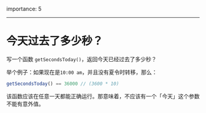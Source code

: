 importance: 5

---

# 今天过去了多少秒？

写一个函数 `getSecondsToday()`，返回今天已经过去了多少秒？

举个例子：如果现在是`10:00 am`，并且没有夏令时转移，那么：

```js
getSecondsToday() == 36000 // (3600 * 10)
```

该函数应该在任意一天都能正确运行。那意味着，不应该有一个「今天」这个参数不能有意外值。
